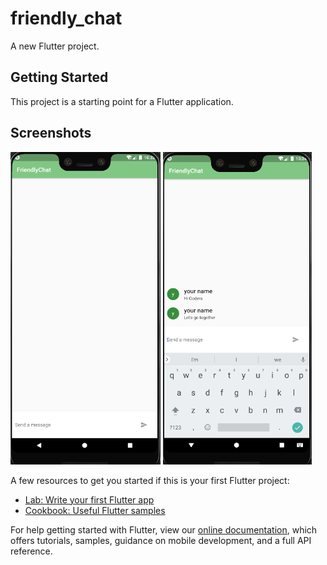 # friendly_chat

A new Flutter project.

## Getting Started

This project is a starting point for a Flutter application.

## Screenshots

<img height="500px" src='screenshot_1.png'> <img height="500px" src='screenshot_2.png'>


A few resources to get you started if this is your first Flutter project:

- [Lab: Write your first Flutter app](https://flutter.dev/docs/get-started/codelab)
- [Cookbook: Useful Flutter samples](https://flutter.dev/docs/cookbook)

For help getting started with Flutter, view our
[online documentation](https://flutter.dev/docs), which offers tutorials,
samples, guidance on mobile development, and a full API reference.
